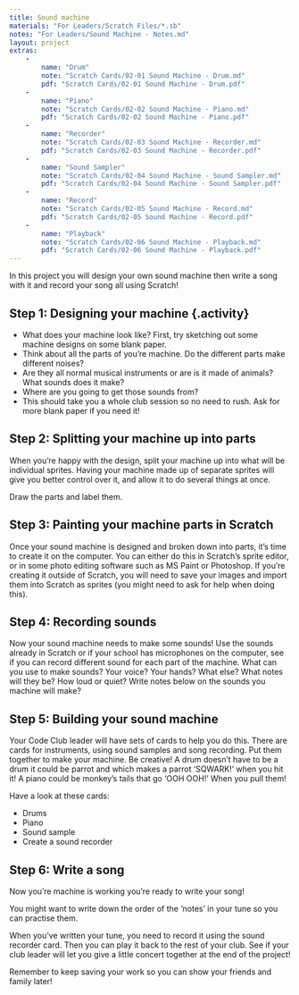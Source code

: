 ```yaml
---
title: Sound machine
materials: "For Leaders/Scratch Files/*.sb"
notes: "For Leaders/Sound Machine - Notes.md"
layout: project
extras:
    -
        name: "Drum"
        note: "Scratch Cards/02-01 Sound Machine - Drum.md"
        pdf: "Scratch Cards/02-01 Sound Machine - Drum.pdf"
    -
        name: "Piano"
        note: "Scratch Cards/02-02 Sound Machine - Piano.md"
        pdf: "Scratch Cards/02-02 Sound Machine - Piano.pdf"
    -
        name: "Recorder"
        note: "Scratch Cards/02-03 Sound Machine - Recorder.md"
        pdf: "Scratch Cards/02-03 Sound Machine - Recorder.pdf"
    -
        name: "Sound Sampler"
        note: "Scratch Cards/02-04 Sound Machine - Sound Sampler.md"
        pdf: "Scratch Cards/02-04 Sound Machine - Sound Sampler.pdf"
    -
        name: "Record"
        note: "Scratch Cards/02-05 Sound Machine - Record.md"
        pdf: "Scratch Cards/02-05 Sound Machine - Record.pdf"
    -
        name: "Playback"
        note: "Scratch Cards/02-06 Sound Machine - Playback.md"
        pdf: "Scratch Cards/02-06 Sound Machine - Playback.pdf"
---
```


In this project you will design your own sound machine then write a song with it and record your song all using Scratch!

## Step 1: Designing your machine {.activity}

+ What does your machine look like? First, try sketching out some machine designs on some blank paper.
+ Think about all the parts of you’re machine. Do the different parts make different noises?
+ Are they all normal musical instruments or are is it made of animals? What sounds does it make?
+ Where are you going to get those sounds from?
+ This should take you a whole club session so no need to rush. Ask for more blank paper if you need it!

## Step 2: Splitting your machine up into parts

When you’re happy with the design, split your machine up into what will be individual sprites. Having your machine made up of separate sprites will give you better control over it, and allow it to do several things at once.

Draw the parts and label them.

## Step 3: Painting your machine parts in Scratch

Once your sound machine is designed and broken down into parts, it’s time to create it on the computer. You can either do this in Scratch’s sprite editor, or in some photo editing software such as MS Paint or Photoshop. If you’re creating it outside of Scratch, you will need to save your images and import them into Scratch as sprites (you might need to ask for help when doing this).

## Step 4: Recording sounds

Now your sound machine needs to make some sounds! Use the sounds already in Scratch or if your school has microphones on the computer, see if you can record different sound for each part of the machine. What can you use to make sounds? Your voice? Your hands? What else? What notes will they be? How loud or quiet? Write notes below on the sounds you machine will make?

## Step 5: Building your sound machine

Your Code Club leader will have sets of cards to help you do this. There are cards for instruments, using sound samples and song recording. Put them together to make your machine. Be creative! A drum doesn’t have to be a drum it could be parrot and which makes a parrot ‘SQWARK!’ when you hit it! A piano could be monkey’s tails that go ‘OOH OOH!’ When you pull them!

Have a look at these cards:

+ Drums
+ Piano
+ Sound sample
+ Create a sound recorder

## Step 6: Write a song

Now you’re machine is working you’re ready to write your song!

You might want to write down the order of the ‘notes’ in your tune so you can practise them.

When you’ve written your tune, you need to record it using the sound recorder card. Then you can play it back to the rest of your club. See if your club leader will let you give a little concert together at the end of the project!

Remember to keep saving your work so you can show your friends and family later!
